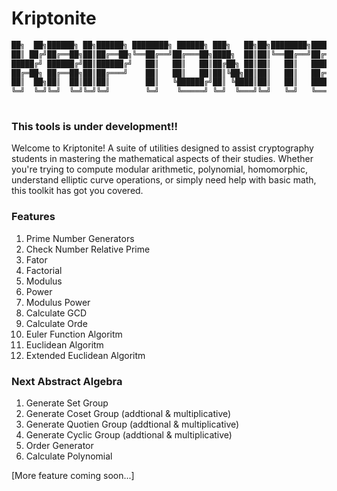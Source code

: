 # Kriptonite

```bash
██╗  ██╗██████╗ ██╗██████╗ ████████╗ ██████╗ ███╗   ██╗██╗████████╗███████╗
██║ ██╔╝██╔══██╗██║██╔══██╗╚══██╔══╝██╔═══██╗████╗  ██║██║╚══██╔══╝██╔════╝
█████╔╝ ██████╔╝██║██████╔╝   ██║   ██║   ██║██╔██╗ ██║██║   ██║   █████╗  
██╔═██╗ ██╔══██╗██║██╔═══╝    ██║   ██║   ██║██║╚██╗██║██║   ██║   ██╔══╝  
██║  ██╗██║  ██║██║██║        ██║   ╚██████╔╝██║ ╚████║██║   ██║   ███████╗
╚═╝  ╚═╝╚═╝  ╚═╝╚═╝╚═╝        ╚═╝    ╚═════╝ ╚═╝  ╚═══╝╚═╝   ╚═╝   ╚══════╝
                                                                           
```
### This tools is under development!!
Welcome to Kriptonite! A suite of utilities designed to assist cryptography students in mastering the mathematical aspects of their studies. Whether you're trying to compute modular arithmetic, polynomial, homomorphic, understand elliptic curve operations, or simply need help with basic math, this toolkit has got you covered.

### Features

1. Prime Number Generators
2. Check Number Relative Prime
3. Fator
4. Factorial
5. Modulus
5. Power
6. Modulus Power
7. Calculate GCD
8. Calculate Orde
9. Euler Function Algoritm
10. Euclidean Algoritm
11. Extended Euclidean Algoritm

### Next Abstract Algebra
1. Generate Set Group
2. Generate Coset Group (addtional & multiplicative)
3. Generate Quotien Group (addtional & multiplicative)
4. Generate Cyclic Group (addtional & multiplicative)
5. Order Generator
6. Calculate Polynomial 

[More feature coming soon...]